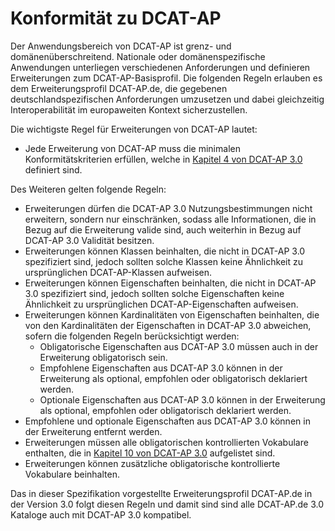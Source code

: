 # Konformität zu DCAT-AP

Der Anwendungsbereich von DCAT-AP ist grenz- und domänenüberschreitend. Nationale oder domänenspezifische Anwendungen unterliegen verschiedenen Anforderungen und definieren Erweiterungen zum DCAT-AP-Basisprofil. 
Die folgenden Regeln erlauben es dem Erweiterungsprofil DCAT-AP.de, die gegebenen deutschlandspezifischen Anforderungen umzusetzen und dabei gleichzeitig Interoperabilität im europaweiten Kontext sicherzustellen.

Die wichtigste Regel für Erweiterungen von DCAT-AP lautet:
- Jede Erweiterung von DCAT-AP muss die minimalen Konformitätskriterien erfüllen, welche in [Kapitel 4 von DCAT-AP 3.0](https://semiceu.github.io/DCAT-AP/releases/3.0.0/#conformance) definiert sind.


Des Weiteren gelten folgende Regeln:
 - Erweiterungen dürfen die DCAT-AP 3.0 Nutzungsbestimmungen nicht erweitern, sondern nur einschränken, sodass alle Informationen, die in Bezug auf die Erweiterung valide sind, auch weiterhin in Bezug auf DCAT-AP 3.0 Validität besitzen.
 - Erweiterungen können Klassen beinhalten, die nicht in DCAT-AP 3.0 spezifiziert sind, jedoch sollten solche Klassen keine Ähnlichkeit zu ursprünglichen DCAT-AP-Klassen aufweisen.
-  Erweiterungen können Eigenschaften beinhalten, die nicht in DCAT-AP 3.0 spezifiziert sind, jedoch sollten solche Eigenschaften keine Ähnlichkeit zu ursprünglichen DCAT-AP-Eigenschaften aufweisen.
 - Erweiterungen können Kardinalitäten von Eigenschaften beinhalten, die von den Kardinalitäten der Eigenschaften in DCAT-AP 3.0 abweichen, sofern die folgenden Regeln berücksichtigt werden:
   - Obligatorische Eigenschaften aus DCAT-AP 3.0 müssen auch in der Erweiterung obligatorisch sein.
   - Empfohlene Eigenschaften aus DCAT-AP 3.0 können in der Erweiterung als optional, empfohlen oder obligatorisch deklariert werden.
   - Optionale Eigenschaften aus DCAT-AP 3.0 können in der Erweiterung als optional, empfohlen oder obligatorisch deklariert werden.
  - Empfohlene und optionale Eigenschaften aus DCAT-AP 3.0 können in der Erweiterung entfernt werden.
 - Erweiterungen müssen alle obligatorischen kontrollierten Vokabulare enthalten, die in [Kapitel 10 von DCAT-AP 3.0](https://semiceu.github.io/DCAT-AP/releases/3.0.0/#controlled-vocs) aufgelistet sind.
 - Erweiterungen können zusätzliche obligatorische kontrollierte Vokabulare beinhalten.

Das in dieser Spezifikation vorgestellte Erweiterungsprofil DCAT-AP.de in der Version 3.0 folgt diesen Regeln und damit sind sind alle DCAT-AP.de 3.0 Kataloge auch mit DCAT-AP 3.0 kompatibel.